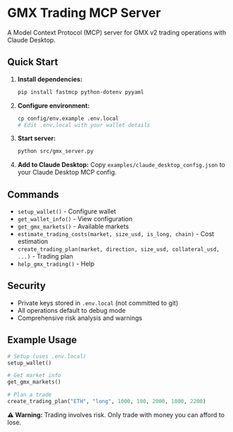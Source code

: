 # GMX Trading MCP Server

A Model Context Protocol (MCP) server for GMX v2 trading operations with Claude Desktop.

## Quick Start

1. **Install dependencies:**
   ```bash
   pip install fastmcp python-dotenv pyyaml
   ```

2. **Configure environment:**
   ```bash
   cp config/env.example .env.local
   # Edit .env.local with your wallet details
   ```

3. **Start server:**
   ```bash
   python src/gmx_server.py
   ```

4. **Add to Claude Desktop:**
   Copy `examples/claude_desktop_config.json` to your Claude Desktop MCP config.

## Commands

- `setup_wallet()` - Configure wallet
- `get_wallet_info()` - View configuration  
- `get_gmx_markets()` - Available markets
- `estimate_trading_costs(market, size_usd, is_long, chain)` - Cost estimation
- `create_trading_plan(market, direction, size_usd, collateral_usd, ...)` - Trading plan
- `help_gmx_trading()` - Help

## Security

- Private keys stored in `.env.local` (not committed to git)
- All operations default to debug mode
- Comprehensive risk analysis and warnings

## Example Usage

```python
# Setup (uses .env.local)
setup_wallet()

# Get market info
get_gmx_markets()

# Plan a trade
create_trading_plan("ETH", "long", 1000, 100, 2000, 1800, 2200)
```

**⚠️ Warning:** Trading involves risk. Only trade with money you can afford to lose.
